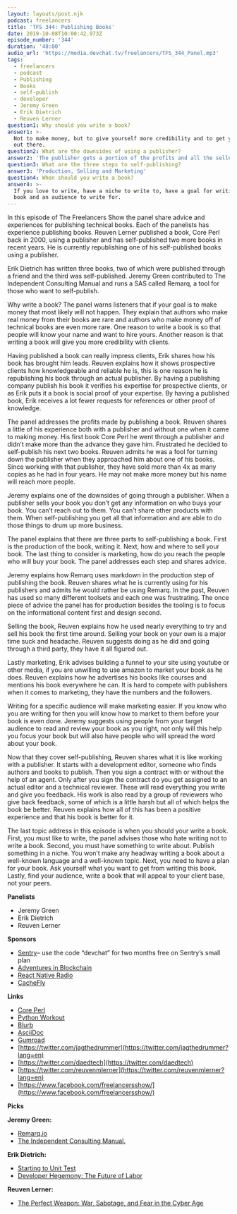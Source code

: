 ```yaml
---
layout: layouts/post.njk
podcast: freelancers
title: 'TFS 344: Publishing Books'
date: 2019-10-08T10:00:42.973Z
episode_number: '344'
duration: '48:00'
audio_url: 'https://media.devchat.tv/freelancers/TFS_344_Panel.mp3'
tags:
  - freelancers
  - podcast
  - Publishing
  - Books
  - self-publish
  - developer
  - Jeremy Green
  - Erik Dietrich
  - Reuven Lerner
question1: Why should you write a book?
answer1: >-
  Not to make money, but to give yourself more credibility and to get your name
  out there. 
question2: What are the downsides of using a publisher?
answer2: 'The publisher gets a portion of the profits and all the seller information. '
question3: What are the three steps to self-publishing?
answer3: 'Production, Selling and Marketing'
question4: When should you write a book?
answer4: >-
  If you love to write, have a niche to write to, have a goal for writing your
  book and an audience to write for.
---
```

In this episode of The Freelancers Show the panel share advice and experiences for publishing technical books. Each of the panelists has experience publishing books. Reuven Lerner published a book, Core Perl back in 2000, using a publisher and has self-published two more books in recent years. He is currently republishing one of his self-published books using a publisher. 

Erik Dietrich has written three books, two of which were published through a friend and the third was self-published. Jeremy Green contributed to The Independent Consulting Manual and runs a SAS called Remarq, a tool for those who want to self-publish.

Why write a book? The panel warns listeners that if your goal is to make money that most likely will not happen. They explain that authors who make real money from their books are rare and authors who make money off of technical books are even more rare. One reason to write a book is so that people will know your name and want to hire yours. Another reason is that writing a book will give you more credibility with clients.  

Having published a book can really impress clients, Erik shares how his book has brought him leads. Reuven explains how it shows prospective clients how knowledgeable and reliable he is, this is one reason he is republishing his book through an actual publisher. By having a publishing company publish his book it verifies his expertise for prospective clients, or as Erik puts it a book is social proof of your expertise. By having a published book, Erik receives a lot fewer requests for references or other proof of knowledge. 

The panel addresses the profits made by publishing a book. Reuven shares a little of his experience both with a publisher and without one when it came to making money. His first book Core Perl he went through a publisher and didn’t make more than the advance they gave him. Frustrated he decided to self-publish his next two books. Reuven admits he was a fool for turning down the publisher when they approached him about one of his books. Since working with that publisher, they have sold more than 4x as many copies as he had in four years. He may not make more money but his name will reach more people. 

Jeremy explains one of the downsides of going through a publisher. When a publisher sells your book you don’t get any information on who buys your book. You can’t reach out to them. You can’t share other products with them. When self-publishing you get all that information and are able to do those things to drum up more business.

The panel explains that there are three parts to self-publishing a book. First is the production of the book, writing it. Next, how and where to sell your book. The last thing to consider is marketing, how do you reach the people who will buy your book. The panel addresses each step and shares advice. 

Jeremy explains how Remarq uses markdown in the production step of publishing the book. Reuven shares what he is currently using for his publishers and admits he would rather be using Remarq. In the past, Reuven has used so many different toolsets and each one was frustrating. The once piece of advice the panel has for production besides the tooling is to focus on the informational content first and design second.

Selling the book, Reuven explains how he used nearly everything to try and sell his book the first time around. Selling your book on your own is a major time suck and headache. Reuven suggests doing as he did and going through a third party, they have it all figured out. 

Lastly marketing, Erik advises building a funnel to your site using youtube or other media, if you are unwilling to use amazon to market your book as he does. Reuven explains how he advertises his books like courses and mentions his book everywhere he can. It is hard to compete with publishers when it comes to marketing, they have the numbers and the followers. 

Writing for a specific audience will make marketing easier. If you know who you are writing for then you will know how to market to them before your book is even done. Jeremy suggests using people from your target audience to read and review your book as you right, not only will this help you focus your book but will also have people who will spread the word about your book. 

Now that they cover self-publishing, Reuven shares what it is like working with a publisher. It starts with a development editor, someone who finds authors and books to publish. Then you sign a contract with or without the help of an agent. Only after you sign the contract do you get assigned to an actual editor and a technical reviewer. These will read everything you write and give you feedback. His work is also read by a group of reviewers who give back feedback, some of which is a little harsh but all of which helps the book be better. Reuven explains how all of this has been a positive experience and that his book is better for it. 

The last topic address in this episode is when you should your write a book. First, you must like to write, the panel advises those who hate writing not to write a book. Second, you must have something to write about. Publish something in a niche. You won’t make any headway writing a book about a well-known language and a well-known topic. Next, you need to have a plan for your book. Ask yourself what you want to get from writing this book. Lastly, find your audience, write a book that will appeal to your client base, not your peers. 


**Panelists**

- Jeremy Green
- Erik Dietrich
- Reuven Lerner

**Sponsors**

- [Sentry](http://sentry.io/)– use the code “devchat” for two months free on Sentry’s small plan
- [Adventures in Blockchain](https://devchat.tv/adventures-in-blockchain/)
- [React Native Radio](https://devchat.tv/react-native-radio/)
- [CacheFly](https://www.cachefly.com/)

**Links**

- [Core Perl](https://www.google.com/search?rlz=1C1LENP_enUS720US720&amp;sxsrf=ACYBGNSHGlA_BXXIo86biLEtvlCHhzA0Hg:1570507514783&amp;q=Core+Perl+Reuven+Lerner&amp;stick=H4sIAAAAAAAAAOPgE-LRT9c3NDQuMS5OyzBUAvOMkgrKDQot07WkspOt9JPy87P1E0tLMvKLrEDsYoX8vJzKRazizvlFqQoBqUU5CkGppWWpeQo-qUV5qUUAzouGpFQAAAA&amp;sa=X&amp;ved=2ahUKEwj8jaS05IvlAhWRpp4KHSmDC_QQmxMoATAQegQIDxAV)
- [Python Workout](https://www.manning.com/books/python-workout)
- [Blurb](https://www.blurb.com/my/account/register?gclsrc=aw.ds&amp;&amp;gclid=CjwKCAjwxOvsBRAjEiwAuY7L8gU1lW1HgB5OD1q9IZ0eZTwrjiEN1REv5WCYRTDCOZdrTNhBizGCphoChKoQAvD_BwE&amp;gclsrc=aw.ds)
- [AsciiDoc](http://asciidoc.org/)
- [Gumroad](https://gumroad.com/)
- [https://twitter.com/jagthedrummer](https://twitter.com/jagthedrummer?lang=en)
- [https://twitter.com/daedtech](https://twitter.com/daedtech)
- [https://twitter.com/reuvenmlerner](https://twitter.com/reuvenmlerner?lang=en)
- [https://www.facebook.com/freelancersshow/](https://www.facebook.com/freelancersshow/)

**Picks**

**Jeremy Green:**

- [Remarq.io](http://remarq.io/)
- [The Independent Consulting Manual.](https://www.producthunt.com/posts/the-independent-consulting-manual)

**Erik Dietrich:**

- [Starting to Unit Test](https://www.amazon.com/Starting-Unit-Test-Hard-Think-ebook/dp/B00KIZ6JAC)
- [Developer Hegemony: The Future of Labor](https://www.amazon.com/Developer-Hegemony-Future-Erik-Dietrich-ebook/dp/B0722H41SG)

**Reuven Lerner:**

- [The Perfect Weapon: War, Sabotage, and Fear in the Cyber Age](https://www.amazon.com/Perfect-Weapon-Sabotage-Fear-Cyber/dp/0451497899/ref=sr_1_1?crid=3JDASC5UZD1M2&amp;keywords=the+perfect+weapon+war%2C+sabotage%2C+and+fear+in+the+cyber+age&amp;qid=1570512750&amp;s=books&amp;sprefix=the+perfect+wea%2Cstripbooks%2C253&amp;sr=1-1)
